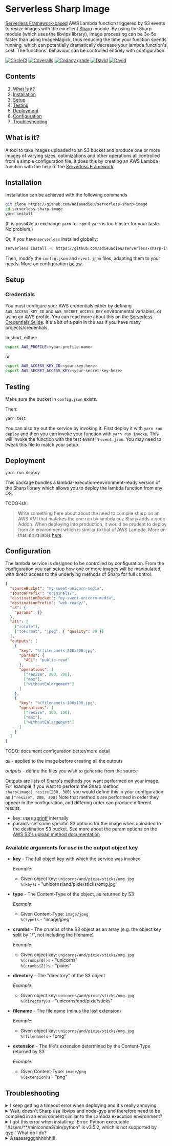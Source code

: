 # Serverless Sharp Image

[Serverless Framework-based](https://www.github.com/serverless/serverless) AWS Lambda function triggered by S3 events to resize images with the excellent [Sharp](https://github.com/lovell/sharp) module. By using the Sharp module (which uses the libvips library), image processing can be 3x-5x faster than using ImageMagick, thus reducing the time your function spends running, which can potentially dramatically decrease your lambda function's cost. The functions' behaviour can be controlled entirely with configuration.

[![CircleCI](https://img.shields.io/circleci/project/github/adieuadieu/serverless-sharp-image/master.svg?style=flat-square)]()
[![Coveralls](https://img.shields.io/coveralls/adieuadieu/serverless-sharp-image/master.svg?style=flat-square)](https://coveralls.io/github/adieuadieu/serverless-sharp-image)
[![Codacy grade](https://img.shields.io/codacy/grade/cd743cc370104d49a508cc4b7689c1aa.svg?style=flat-square)]()
[![David](https://img.shields.io/david/adieuadieu/serverless-sharp-image.svg?style=flat-square)]()
[![David](https://img.shields.io/david/dev/adieuadieu/serverless-sharp-image.svg?style=flat-square)]()

## Contents
1. [What is it?](#what-is-it)
1. [Installation](#installation)
1. [Setup](#setup)
1. [Testing](#testing)
1. [Deployment](#deployment)
1. [Configuration](#configuration)
1. [Troubleshooting](#troubleshooting)


## What is it?
A tool to take images uploaded to an S3 bucket and produce one or more images of varying sizes, optimizations and other operations all controlled from a simple configuration file. It does this by creating an AWS Lambda function with the help of the [Serverless Framework](https://www.github.com/serverless/serverless).


## Installation
Installation can be achieved with the following commands

```bash
git clone https://github.com/adieuadieu/serverless-sharp-image
cd serverless-sharp-image
yarn install
```

(It is possible to exchange `yarn` for `npm` if `yarn` is too hipster for your taste. No problem.)

Or, if you have `serverless` installed globally:

```bash
serverless install -u https://github.com/adieuadieu/serverless-sharp-image
```

Then, modify the `config.json` and `event.json` files, adapting them to your needs. More on configuration [below](#configuration).


## Setup

### Credentials

You must configure your AWS credentials either by defining `AWS_ACCESS_KEY_ID` and `AWS_SECRET_ACCESS_KEY` environmental variables, or using an AWS profile. You can read more about this on the [Serverless Credentials Guide](https://serverless.com/framework/docs/providers/aws/guide/credentials/). It's a bit of a pain in the ass if you have many projects/credentials.

In short, either:

```bash
export AWS_PROFILE=<your-profile-name>
```

or

```bash
export AWS_ACCESS_KEY_ID=<your-key-here>
export AWS_SECRET_ACCESS_KEY=<your-secret-key-here>
```


## Testing

Make sure the bucket in `config.json` exists.

Then:

```bash
yarn test
```

You can also try out the service by invoking it. First deploy it with `yarn run deploy` and then you can invoke your function with `yarn run invoke`. This will invoke the function with the test event in `event.json`. You may need to tweak this file to match your setup.


## Deployment

```bash
yarn run deploy
```

This package bundles a lambda-execution-environment-ready version of the Sharp library which allows you to deploy the lambda function from any OS.

TODO-ish:
> Write something here about about the need to compile sharp on an AWS AMI that matches the one run by lambda cuz Sharp adds a node Addon. When deploying into production, it would be prudent to deploy from an environment which is similar to that of AWS Lambda. More on that is available [here](http://sharp.readthedocs.io/en/stable/install/#aws-lambda).


## Configuration
The lambda service is designed to be controlled by configuration. From the configuration you can setup how one or more images will be manipulated, with direct access to the underlying methods of Sharp for full control.

```json
{
  "sourceBucket": "my-sweet-unicorn-media",
  "sourcePrefix": "originals/",
  "destinationBucket": "my-sweet-unicorn-media",
  "destinationPrefix": "web-ready/",
  "s3": {
    "params": {}
  },
  "all": [
    ["rotate"],
    ["toFormat", "jpeg", { "quality": 80 }]
  ],
  "outputs": [
    {
      "key": "%(filename)s-200x200.jpg",
      "params": {
        "ACL": "public-read"
      },
      "operations": [
        ["resize", 200, 200],
        ["max"],
        ["withoutEnlargement"]
      ]
    },
    {
      "key": "%(filename)s-100x100.jpg",
      "operations": [
        ["resize", 100, 100],
        ["max"],
        ["withoutEnlargement"]
      ]
    }
  ]
}

```


TODO: document configuration better/more detail


*all* - applied to the image before creating all the outputs

*outputs* - define the files you wish to generate from the source

Outputs are lists of Sharp's [methods](http://sharp.readthedocs.io/en/stable/api/#resizing) you want performed on your image. For example if you want to perform the Sharp method `sharp(image).resize(200, 300)` you would define this in your configuration as `["resize", 200, 300]`
Note that method's are performed in order they appear in the configuration, and differing order can produce different results.

- key: uses [sprintf](https://github.com/alexei/sprintf.js) internally
- params: set some specific S3 options for the image when uploaded to the destination S3 bucket. See more about the param options on the [AWS S3's upload method documentation](http://docs.aws.amazon.com/AWSJavaScriptSDK/latest/AWS/S3.html#upload-property)

### Available arguments for use in the output object key

- **key** -
  The full object key with which the service was invoked

  *Example*:
  - Given object key: `unicorns/and/pixie/sticks/omg.jpg`  
    `%(key)s` - "unicorns/and/pixie/sticks/omg.jpg"

- **type** -
  The Content-Type of the object, as returned by S3

  *Example*:
  - Given Content-Type: `image/jpeg`  
    `%(type)s` - "image/jpeg"

- **crumbs** -
  The crumbs of the S3 object as an array (e.g. the object key split by "/", not including the filename)

  *Example*:
   - Given object key: `unicorns/and/pixie/sticks/omg.jpg`  
    `%(crumbs[0])s` - "unicorns"  
    `%(crumbs[2])s` - "pixies"  

- **directory** -
  The "directory" of the S3 object

  *Example*:  
  - Given object key: `unicorns/and/pixie/sticks/omg.jpg`  
    `%(directory)s` - "unicorns/and/pixie/sticks"

- **filename** -
  The file name (minus the last extension)

  *Example*:  
  - Given object key: `unicorns/and/pixie/sticks/omg.jpg`  
    `%(filename)s` - "omg"

- **extension** -
  The file's extension determined by the Content-Type returned by S3

  *Example*:  
  - Given Content-Type: `image/png`  
    `%(extension)s` - "png"  


## Troubleshooting

<details>
  <summary>I keep getting a timeout error when deploying and it's really annoying.</summary>
  Indeed, that is annoying. I had the same problem, and so that's why it's now here in this troubleshooting section. This may be an issue in the underlying AWS SDK when using a slower Internet connection. Try changing the `AWS_CLIENT_TIMEOUT` environment variable to a higher value. For example, in your command prompt enter the following and try deploying again:

```bash
export AWS_CLIENT_TIMEOUT=3000000
```
</details>

<details>
  <summary>Wait, doesn't Sharp use libvips and node-gyp and therefore need to be compiled in an environment similar to the Lambda execution environment?</summary>
  Yes; that is true. But, it's kind of annoying to have to log into an EC2 instance just to deploy this lambda function, so we've bundled a pre-built version of Sharp and add it to the deployment bundle right before deploying. It was built on an EC2 instance running *Amazon Linux AMI 2015.09.1 x86_64 HVM GP2* - amzn-ami-hvm-2016.03.3.x86_64-gp2 (ami-6869aa05 in us-east-1). You can take a look at it in `lib/sharp-*.tar.gz`.
</details>

<details>
  <summary>I got this error when installing: `Error: Python executable "/Users/**/miniconda3/bin/python" is v3.5.2, which is not supported by gyp.` What do I do?</summary>
  - Make sure you've got a recent version of `npm` installed.
  - Make sure you've got a recent version of node-gyp installed. You can do `npm install node-gyp -g` to make sure, but try the next steps first without doing this.
  - Set the path to python2 on your system. For example: `npm config set python /usr/bin/python2.7`
  - Having done the above, delete the `node_modules` directory in the project, and reinstall with `yarn install`
</details>

<details>
  <summary>Aaaaaarggghhhhhh!!!</summary>
  Uuurrrggghhhhhh! Have you tried [filing an Issue](https://github.com/adieuadieu/serverless-sharp-image/issues/new)?
</details>
